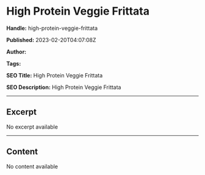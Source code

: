 # High Protein Veggie Frittata

**Handle:** high-protein-veggie-frittata

**Published:** 2023-02-20T04:07:08Z

**Author:**  

**Tags:** 

**SEO Title:** High Protein Veggie Frittata

**SEO Description:** High Protein Veggie Frittata

---

## Excerpt

No excerpt available

---

## Content

No content available

